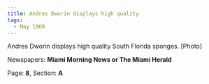 ```yaml
---  
title: Andres Dworin displays high quality  
tags:  
  - May 1960  
---  
```

  
Andres Dworin displays high quality South Florida sponges. [Photo]  
  
Newspapers: **Miami Morning News or The Miami Herald**  
  
Page: **8**, Section: **A** 
